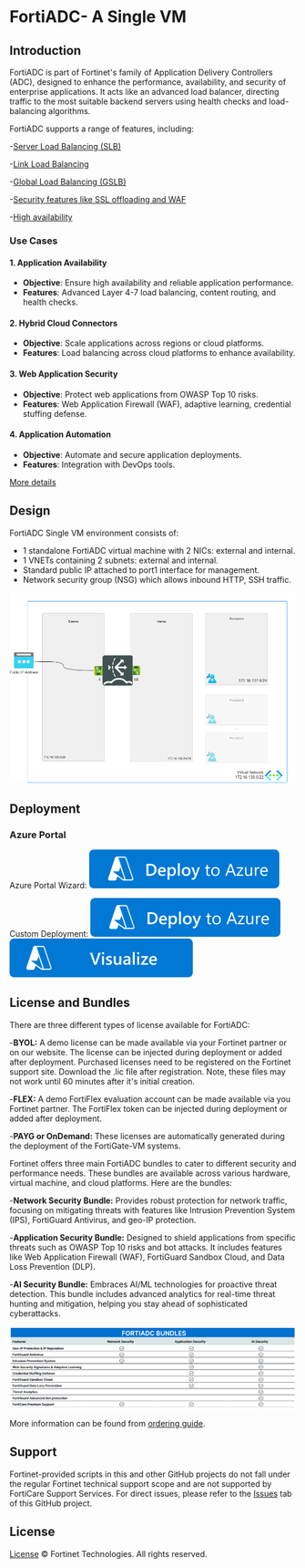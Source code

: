 # FortiADC- A Single VM

## Introduction

FortiADC is part of Fortinet's family of Application Delivery Controllers (ADC), designed to enhance the performance, availability, and security of enterprise applications.
It acts like an advanced load balancer, directing traffic to the most suitable backend servers using health checks and load-balancing algorithms.

FortiADC supports a range of features, including:

-[Server Load Balancing (SLB)](https://docs.fortinet.com/document/fortiadc/7.6.0/administration-guide/975733/server-load-balancing)

-[Link Load Balancing](https://docs.fortinet.com/document/fortiadc/7.6.0/administration-guide/337937/link-load-balancing)

-[Global Load Balancing (GSLB)](https://docs.fortinet.com/document/fortiadc/7.6.0/administration-guide/842895/global-load-balancing)

-[Security features like SSL offloading and WAF](https://docs.fortinet.com/document/fortiadc/7.6.0/administration-guide/110571/security)

-[High availability](https://docs.fortinet.com/document/fortiadc/7.6.0/administration-guide/509045/high-availability)


### Use Cases

#### 1. Application Availability
- **Objective**: Ensure high availability and reliable application performance.
- **Features**: Advanced Layer 4-7 load balancing, content routing, and health checks.

#### 2. Hybrid Cloud Connectors
- **Objective**: Scale applications across regions or cloud platforms.
- **Features**: Load balancing across cloud platforms to enhance availability.

#### 3. Web Application Security
- **Objective**: Protect web applications from OWASP Top 10 risks.
- **Features**: Web Application Firewall (WAF), adaptive learning, credential stuffing defense.

#### 4. Application Automation
- **Objective**: Automate and secure application deployments.
- **Features**: Integration with DevOps tools.

[More details](https://www.fortinet.com/content/dam/fortinet/assets/data-sheets/FortiADC.pdf)

## Design

FortiADC Single VM environment consists of:

- 1 standalone FortiADC virtual machine with 2 NICs: external and internal.
- 1 VNETs containing 2 subnets: external and internal.
- Standard public IP attached to port1 interface for management.
- Network security group (NSG) which allows inbound HTTP, SSH traffic.

![FortiADC-VM azure design](images/fad-single-vm.png)

## Deployment

### Azure Portal

Azure Portal Wizard:
[![Azure Portal Wizard](https://raw.githubusercontent.com/Azure/azure-quickstart-templates/master/1-CONTRIBUTION-GUIDE/images/deploytoazure.svg?sanitize=true)](https://portal.azure.com/#create/Microsoft.Template/uri/https%3A%2F%2Fraw.githubusercontent.com%2F40net-cloud%2Ffortinet-azure-solutions%2Fmain%2FFortiWeb%2FA-Single-VM%2FmainTemplate.json/createUIDefinitionUri/https%3A%2F%2Fraw.githubusercontent.com%2F40net-cloud%2Ffortinet-azure-solutions%2Fmain%2FFortiWeb%2FA-Single-VM%2FcreateUiDefinition.json)

Custom Deployment:
[![Deploy To Azure](https://raw.githubusercontent.com/Azure/azure-quickstart-templates/master/1-CONTRIBUTION-GUIDE/images/deploytoazure.svg?sanitize=true)](https://portal.azure.com/#create/Microsoft.Template/uri/https%3A%2F%2Fraw.githubusercontent.com%2F40net-cloud%2Ffortinet-azure-solutions%2Fmain%2FFortiWeb%2FA-Single-VM%2FmainTemplate.json)
[![Visualize](https://raw.githubusercontent.com/Azure/azure-quickstart-templates/master/1-CONTRIBUTION-GUIDE/images/visualizebutton.svg?sanitize=true)](http://armviz.io/#/?load=https%3A%2F%2Fraw.githubusercontent.com%2F40net-cloud%2Ffortinet-azure-solutions$2Fmain%2FFortiWeb%2FA-Single-VM%2FmainTemplate.json)

## License and Bundles

There are three different types of license available for FortiADC:

-**BYOL:** A demo license can be made available via your Fortinet partner or on our website. The license can be injected during deployment or added after deployment. Purchased licenses need to be registered on the Fortinet support site. Download the .lic file after registration. Note, these files may not work until 60 minutes after it's initial creation.

-**FLEX:** A demo FortiFlex evaluation account can be made available via you Fortinet partner. The FortiFlex token can be injected during deployment or added after deployment.

-**PAYG or OnDemand:** These licenses are automatically generated during the deployment of the FortiGate-VM systems.

Fortinet offers three main FortiADC bundles to cater to different security and performance needs. These bundles are available across various hardware, virtual machine, and cloud platforms. Here are the bundles:

-**Network Security Bundle:** Provides robust protection for network traffic, focusing on mitigating threats with features like Intrusion Prevention System (IPS), FortiGuard Antivirus, and geo-IP protection.

-**Application Security Bundle:** Designed to shield applications from specific threats such as OWASP Top 10 risks and bot attacks. It includes features like Web Application Firewall (WAF), FortiGuard Sandbox Cloud, and Data Loss Prevention (DLP).

-**AI Security Bundle:** Embraces AI/ML technologies for proactive threat detection. This bundle includes advanced analytics for real-time threat hunting and mitigation, helping you stay ahead of sophisticated cyberattacks.

![FortiADC Bundles](images/fad-bundles.png)

More information can be found from [ordering guide](https://www.fortinet.com/content/dam/fortinet/assets/data-sheets/og-fortiadc.pdf).

## Support

Fortinet-provided scripts in this and other GitHub projects do not fall under the regular Fortinet technical support scope and are not supported by FortiCare Support Services.
For direct issues, please refer to the [Issues](https://github.com/40net-cloud/fortinet-azure-solutions/issues) tab of this GitHub project.

## License

[License](/../../blob/main/LICENSE) © Fortinet Technologies. All rights reserved.
